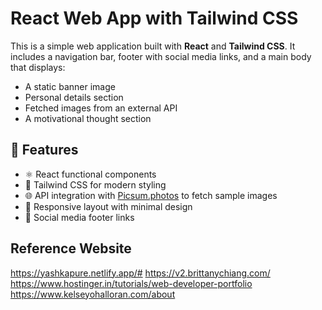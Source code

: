 # React Web App with Tailwind CSS

This is a simple web application built with **React** and **Tailwind CSS**. It includes a navigation bar, footer with social media links, and a main body that displays:

- A static banner image
- Personal details section
- Fetched images from an external API
- A motivational thought section



## 🚀 Features

- ⚛️ React functional components
- 🎨 Tailwind CSS for modern styling
- 🌐 API integration with [Picsum.photos](https://picsum.photos) to fetch sample images
- 📱 Responsive layout with minimal design
- 🔗 Social media footer links

## Reference Website
https://yashkapure.netlify.app/#
https://v2.brittanychiang.com/
https://www.hostinger.in/tutorials/web-developer-portfolio
https://www.kelseyohalloran.com/about








